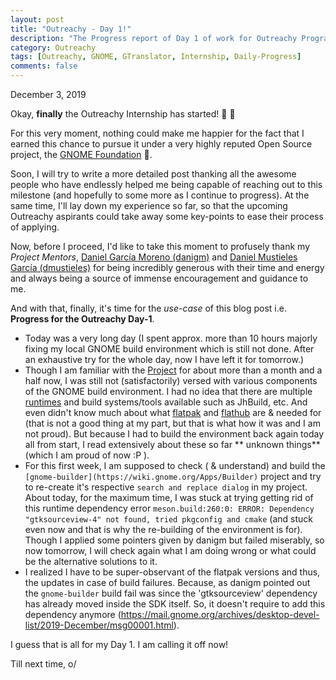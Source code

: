 ```yaml
---
layout: post
title: "Outreachy - Day 1!"
description: "The Progress report of Day 1 of work for Outreachy Program."
category: Outreachy
tags: [Outreachy, GNOME, GTranslator, Internship, Daily-Progress]
comments: false
---
```


December 3, 2019

Okay, **finally** the Outreachy Internship has started! 🎉 🎉

For this very moment, nothing could make me happier for the fact that I earned this chance to pursue it under a very highly reputed Open Source project, the [GNOME Foundation](https://www.gnome.org/foundation/) 🙂. 

Soon, I will try to write a more detailed post thanking all the awesome people who have endlessly helped me being capable of reaching out to this milestone (and hopefully to some more as I continue to progress). At the same time, I'll lay down my experience so far, so that the upcoming Outreachy aspirants could take away some key-points to ease their process of applying.

Now, before I proceed, I'd like to take this moment to profusely thank my *Project Mentors*, [Daniel García Moreno (danigm)](http://danigm.net) and [Daniel Mustieles García (dmustieles)](https://versosparaundiacualquiera.blogspot.com/) for being incredibly generous with their time and energy and always being a source of immense encouragement and guidance to me.

And with that, finally, it's time for the *use-case* of this blog post i.e. **Progress for the Outreachy Day-1**.

- Today was a very long day (I spent approx. more than 10 hours majorly fixing my local GNOME build environment which is still not done. After an exhaustive try for the whole day, now I have left it for tomorrow.)
- Though I am familiar with the [Project](https://gitlab.gnome.org/GNOME/gtranslator) for about more than a month and a half now, I was still not (satisfactorily) versed with various components of the GNOME build environment. I had no idea that there are multiple [runtimes](http://docs.flatpak.org/en/latest/available-runtimes.html) and build systems/tools available such as JhBuild, etc. And even didn't know much about what [flatpak](https://flatpak.org/) and [flathub](https://flathub.org/home) are & needed for (that is not a good thing at my part, but that is what how it was and I am not proud). But because I had to build the environment back again today all from start, I read extensively about these so far ** unknown things** (which I am proud of now :P ).
- For this first week, I am supposed to check ( & understand) and build the `[gnome-builder](https://wiki.gnome.org/Apps/Builder)` project and try to re-create it's respective `search and replace dialog` in my project. About today, for the maximum time, I was stuck at trying getting rid of this runtime dependency error `meson.build:260:0: ERROR: Dependency "gtksourceview-4" not found, tried pkgconfig and cmake` (and stuck even now and that is why the re-building of the environment is for). Though I applied some pointers given by danigm but failed miserably, so now tomorrow, I will check again what I am doing wrong or what could be the alternative solutions to it.
- I realized I have to be super-observant of the flatpak versions and thus, the updates in case of build failures. Because, as danigm pointed out the `gnome-builder` build fail was since the 'gtksourceview' dependency has already moved inside the SDK itself. So, it doesn't require to add this dependency anymore (https://mail.gnome.org/archives/desktop-devel-list/2019-December/msg00001.html).

I guess that is all for my Day 1. I am calling it off now!

Till next time, o/
